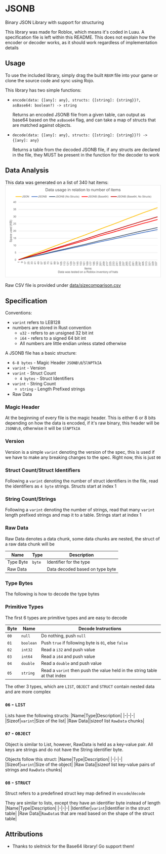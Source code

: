 # JSONB
Binary JSON Library with support for structuring

This library was made for Roblox, which means it's coded in Luau. A specification file is left within this README. This does not explain how the encoder or decoder works, as it should work regardless of implementation details

## Usage
To use the included library, simply drag the built `RBXM` file into your game or clone the source code and sync using Rojo.

This library has two simple functions:
* `encode(data: {[any]: any}, structs: {[string]: {string}}?, asBase64: boolean?) -> string`
	
	Returns an encoded JSONB file from a given table, can output as base64 based on the `asBase64` flag, and can take a map of structs that are matched against objects.

* `decode(data: {[any]: any}, structs: {[string]: {string}}?) -> {[any]: any}`

	Returns a table from the decoded JSONB file, if any structs are declared in the file, they MUST be present in the function for the decoder to work

## Data Analysis
This data was generated on a list of 340 hat items:
![sizecomparisonchart](/res/data.png)

Raw CSV file is provided under [data/sizecomparison.csv](/data/sizecomparison.csv)

## Specification

Conventions:
* `varint` refers to LEB128
* numbers are stored in Rust convention
	* `u32` - refers to an unsigned 32 bit int
	* `i64` - refers to a signed 64 bit int
	* All numbers are little endian unless stated otherwise

A JSONB file has a basic structure:

* `6-8 bytes` - Magic Header `JSONB\0`/`SlNPTkIA`
* `varint` - Version
* `varint` - Struct Count
	* `4 bytes` - Struct Identifiers
* `varint` - String Count
	* `string` - Length Prefixed strings
* Raw Data

### Magic Header
At the beginning of every file is the magic header. This is either 6 or 8 bits depending on how the data is encoded, if it's raw binary, this header will be `JSONB\0`, otherwise it will be `SlNPTkIA`

### Version
Version is a simple `varint` denoting the version of the spec, this is used if we have to make any breaking changes to the spec. Right now, this is just `00`

### Struct Count/Struct Identifiers
Following a `varint` denoting the number of struct identifiers in the file, read the identifiers as `4 byte` strings. Structs start at index 1

### String Count/Strings
Following a `varint` denoting the number of strings, read that many `varint` length prefixed strings and map it to a table. Strings start at index 1

### Raw Data
Raw Data denotes a data chunk, some data chunks are nested, the struct of a raw data chunk will be

|Name|Type|Description|
|-|-|-|
|Type Byte|`byte`|Identifier for the type|
|Raw Data||Data decoded based on type byte|

### Type Bytes
The following is how to decode the type bytes

### Primitive Types
The first 6 types are primitive types and are easy to decode

|Byte|Name|Decode Instructions|
|-|-|-|
|`00`|`null`|Do nothing, push `null`|
|`01`|`boolean`|Push `true` if following byte is `01`, else `false`|
|`02`|`int32`|Read a `i32` and push value|
|`03`|`int64`|Read a `i64` and push value|
|`04`|`double`|Read a `double` and push value|
|`05`|`string`|Read a `varint` then push the value held in the string table at that index|

The other 3 types, which are `LIST`, `OBJECT` and `STRUCT` contain nested data and are more complex

### `06` - `LIST`
Lists have the following structs:
|Name|Type|Description|
|-|-|-|
|Sizeof|`varint`|Size of the list|
|Raw Data||sizeof list `RawData` chunks|

### `07` - `OBJECT`
Object is similar to List, however, RawData is held as a key-value pair. All keys are strings and do not have the String identifier byte.

Objects follow this struct:
|Name|Type|Description|
|-|-|-|
|Sizeof|`varint`|Size of the object|
|Raw Data||sizeof list key-value pairs of strings and `RawData` chunks|

### `08` - `STRUCT`
Struct refers to a predefined struct key map defined in `encode`/`decode`

They are similar to lists, except they have an identifier byte instead of length
|Name|Type|Description|
|-|-|-|
|Identifier|`varint`|Identifier in the struct table|
|Raw Data||`RawData`s that are read based on the shape of the struct table|

## Attributions
* Thanks to sleitnick for the Base64 library! Go support them!
